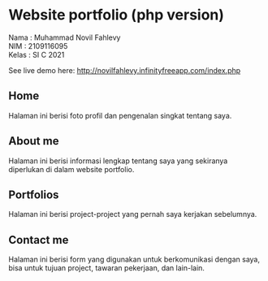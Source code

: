 # Website portfolio (php version)
Nama  : Muhammad Novil Fahlevy <br>
NIM   : 2109116095 <br>
Kelas : SI C 2021

See live demo here: http://novilfahlevy.infinityfreeapp.com/index.php

## Home
Halaman ini berisi foto profil dan pengenalan singkat tentang saya.

## About me
Halaman ini berisi informasi lengkap tentang saya yang sekiranya diperlukan di dalam website portfolio.

## Portfolios
Halaman ini berisi project-project yang pernah saya kerjakan sebelumnya.

## Contact me
Halaman ini berisi form yang digunakan untuk berkomunikasi dengan saya, bisa untuk tujuan project, tawaran pekerjaan, dan lain-lain.